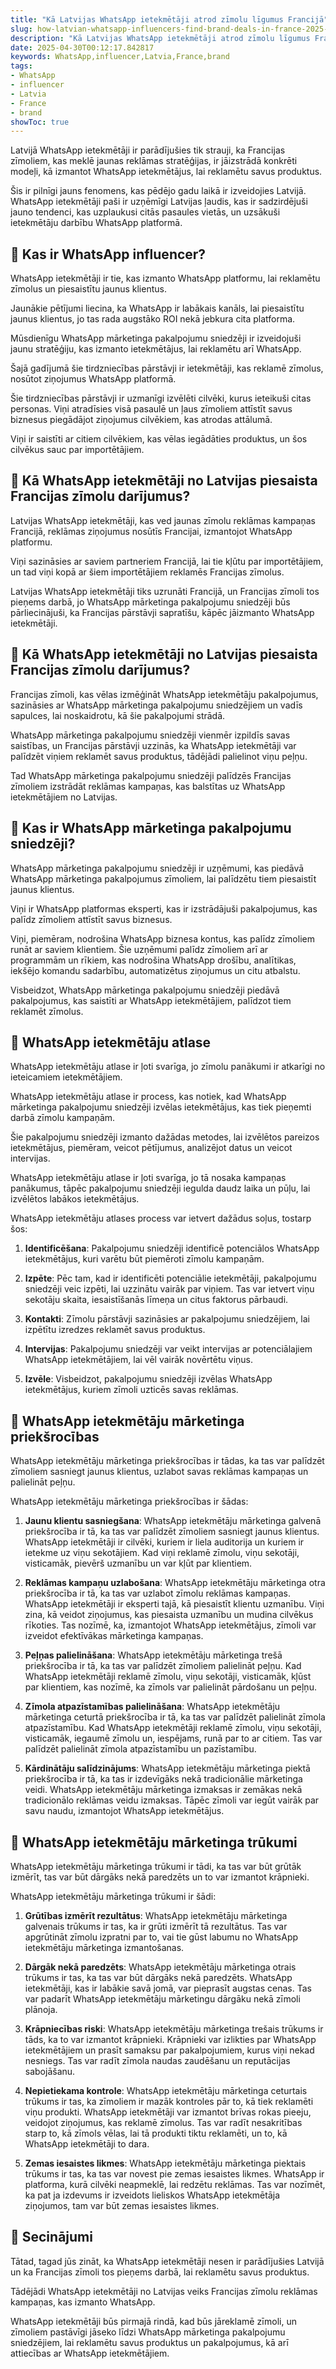 ```yaml
---
title: "Kā Latvijas WhatsApp ietekmētāji atrod zīmolu līgumus Francijā"
slug: how-latvian-whatsapp-influencers-find-brand-deals-in-france-2025-04-30
description: "Kā Latvijas WhatsApp ietekmētāji atrod zīmolu līgumus Francijā"
date: 2025-04-30T00:12:17.842817
keywords: WhatsApp,influencer,Latvia,France,brand
tags:
- WhatsApp
- influencer
- Latvia
- France
- brand
showToc: true
---
```


Latvijā WhatsApp ietekmētāji ir parādījušies tik strauji, ka Francijas zīmoliem, kas meklē jaunas reklāmas stratēģijas, ir jāizstrādā konkrēti modeļi, kā izmantot WhatsApp ietekmētājus, lai reklamētu savus produktus. 

Šis ir pilnīgi jauns fenomens, kas pēdējo gadu laikā ir izveidojies Latvijā. WhatsApp ietekmētāji paši ir uzņēmīgi Latvijas ļaudis, kas ir sadzirdējuši jauno tendenci, kas uzplaukusi citās pasaules vietās, un uzsākuši ietekmētāju darbību WhatsApp platformā.

## 📢 Kas ir WhatsApp influencer?

WhatsApp ietekmētāji ir tie, kas izmanto WhatsApp platformu, lai reklamētu zīmolus un piesaistītu jaunus klientus.


Jaunākie pētījumi liecina, ka WhatsApp ir labākais kanāls, lai piesaistītu jaunus klientus, jo tas rada augstāko ROI nekā jebkura cita platforma. 

Mūsdienīgu WhatsApp mārketinga pakalpojumu sniedzēji ir izveidojuši jaunu stratēģiju, kas izmanto ietekmētājus, lai reklamētu arī WhatsApp. 

Šajā gadījumā šie tirdzniecības pārstāvji ir ietekmētāji, kas reklamē zīmolus, nosūtot ziņojumus WhatsApp platformā.


Šie tirdzniecības pārstāvji ir uzmanīgi izvēlēti cilvēki, kurus ieteikuši citas personas. Viņi atradīsies visā pasaulē un ļaus zīmoliem attīstīt savus biznesus piegādājot ziņojumus cilvēkiem, kas atrodas attālumā.

Viņi ir saistīti ar citiem cilvēkiem, kas vēlas iegādāties produktus, un šos cilvēkus sauc par importētājiem.

## 📢 Kā WhatsApp ietekmētāji no Latvijas piesaista Francijas zīmolu darījumus?

Latvijas WhatsApp ietekmētāji, kas ved jaunas zīmolu reklāmas kampaņas Francijā, reklāmas ziņojumus nosūtīs Francijai, izmantojot WhatsApp platformu. 

Viņi sazināsies ar saviem partneriem Francijā, lai tie kļūtu par importētājiem, un tad viņi kopā ar šiem importētājiem reklamēs Francijas zīmolus.

Latvijas WhatsApp ietekmētāji tiks uzrunāti Francijā, un Francijas zīmoli tos pieņems darbā, jo WhatsApp mārketinga pakalpojumu sniedzēji būs pārliecinājuši, ka Francijas pārstāvji sapratīšu, kāpēc jāizmanto WhatsApp ietekmētāji.

## 📢 Kā WhatsApp ietekmētāji no Latvijas piesaista Francijas zīmolu darījumus?

Francijas zīmoli, kas vēlas izmēģināt WhatsApp ietekmētāju pakalpojumus, sazināsies ar WhatsApp mārketinga pakalpojumu sniedzējiem un vadīs sapulces, lai noskaidrotu, kā šie pakalpojumi strādā.

WhatsApp mārketinga pakalpojumu sniedzēji vienmēr izpildīs savas saistības, un Francijas pārstāvji uzzinās, ka WhatsApp ietekmētāji var palīdzēt viņiem reklamēt savus produktus, tādējādi palielinot viņu peļņu.

Tad WhatsApp mārketinga pakalpojumu sniedzēji palīdzēs Francijas zīmoliem izstrādāt reklāmas kampaņas, kas balstītas uz WhatsApp ietekmētājiem no Latvijas. 

## 📢 Kas ir WhatsApp mārketinga pakalpojumu sniedzēji?

WhatsApp mārketinga pakalpojumu sniedzēji ir uzņēmumi, kas piedāvā WhatsApp mārketinga pakalpojumus zīmoliem, lai palīdzētu tiem piesaistīt jaunus klientus.

Viņi ir WhatsApp platformas eksperti, kas ir izstrādājuši pakalpojumus, kas palīdz zīmoliem attīstīt savus biznesus.

Viņi, piemēram, nodrošina WhatsApp biznesa kontus, kas palīdz zīmoliem runāt ar saviem klientiem. Šie uzņēmumi palīdz zīmoliem arī ar programmām un rīkiem, kas nodrošina WhatsApp drošību, analītikas, iekšējo komandu sadarbību, automatizētus ziņojumus un citu atbalstu.

Visbeidzot, WhatsApp mārketinga pakalpojumu sniedzēji piedāvā pakalpojumus, kas saistīti ar WhatsApp ietekmētājiem, palīdzot tiem reklamēt zīmolus.

## 📢 WhatsApp ietekmētāju atlase

WhatsApp ietekmētāju atlase ir ļoti svarīga, jo zīmolu panākumi ir atkarīgi no ieteicamiem ietekmētājiem. 

WhatsApp ietekmētāju atlase ir process, kas notiek, kad WhatsApp mārketinga pakalpojumu sniedzēji izvēlas ietekmētājus, kas tiek pieņemti darbā zīmolu kampaņām. 

Šie pakalpojumu sniedzēji izmanto dažādas metodes, lai izvēlētos pareizos ietekmētājus, piemēram, veicot pētījumus, analizējot datus un veicot intervijas. 

WhatsApp ietekmētāju atlase ir ļoti svarīga, jo tā nosaka kampaņas panākumus, tāpēc pakalpojumu sniedzēji iegulda daudz laika un pūļu, lai izvēlētos labākos ietekmētājus.

WhatsApp ietekmētāju atlases process var ietvert dažādus soļus, tostarp šos:

1. **Identificēšana**: Pakalpojumu sniedzēji identificē potenciālos WhatsApp ietekmētājus, kuri varētu būt piemēroti zīmolu kampaņām. 

2. **Izpēte**: Pēc tam, kad ir identificēti potenciālie ietekmētāji, pakalpojumu sniedzēji veic izpēti, lai uzzinātu vairāk par viņiem. Tas var ietvert viņu sekotāju skaita, iesaistīšanās līmeņa un citus faktorus pārbaudi.

3. **Kontakti**: Zīmolu pārstāvji sazināsies ar pakalpojumu sniedzējiem, lai izpētītu izredzes reklamēt savus produktus.

4. **Intervijas**: Pakalpojumu sniedzēji var veikt intervijas ar potenciālajiem WhatsApp ietekmētājiem, lai vēl vairāk novērtētu viņus. 

5. **Izvēle**: Visbeidzot, pakalpojumu sniedzēji izvēlas WhatsApp ietekmētājus, kuriem zīmoli uzticēs savas reklāmas. 

## 📢 WhatsApp ietekmētāju mārketinga priekšrocības

WhatsApp ietekmētāju mārketinga priekšrocības ir tādas, ka tas var palīdzēt zīmoliem sasniegt jaunus klientus, uzlabot savas reklāmas kampaņas un palielināt peļņu.

WhatsApp ietekmētāju mārketinga priekšrocības ir šādas:

1. **Jaunu klientu sasniegšana**: WhatsApp ietekmētāju mārketinga galvenā priekšrocība ir tā, ka tas var palīdzēt zīmoliem sasniegt jaunus klientus. WhatsApp ietekmētāji ir cilvēki, kuriem ir liela auditorija un kuriem ir ietekme uz viņu sekotājiem. Kad viņi reklamē zīmolu, viņu sekotāji, visticamāk, pievērš uzmanību un var kļūt par klientiem.

2. **Reklāmas kampaņu uzlabošana**: WhatsApp ietekmētāju mārketinga otra priekšrocība ir tā, ka tas var uzlabot zīmolu reklāmas kampaņas. WhatsApp ietekmētāji ir eksperti tajā, kā piesaistīt klientu uzmanību. Viņi zina, kā veidot ziņojumus, kas piesaista uzmanību un mudina cilvēkus rīkoties. Tas nozīmē, ka, izmantojot WhatsApp ietekmētājus, zīmoli var izveidot efektīvākas mārketinga kampaņas.

3. **Peļņas palielināšana**: WhatsApp ietekmētāju mārketinga trešā priekšrocība ir tā, ka tas var palīdzēt zīmoliem palielināt peļņu. Kad WhatsApp ietekmētāji reklamē zīmolu, viņu sekotāji, visticamāk, kļūst par klientiem, kas nozīmē, ka zīmols var palielināt pārdošanu un peļņu. 

4. **Zīmola atpazīstamības palielināšana**: WhatsApp ietekmētāju mārketinga ceturtā priekšrocība ir tā, ka tas var palīdzēt palielināt zīmola atpazīstamību. Kad WhatsApp ietekmētāji reklamē zīmolu, viņu sekotāji, visticamāk, iegaumē zīmolu un, iespējams, runā par to ar citiem. Tas var palīdzēt palielināt zīmola atpazīstamību un pazīstamību.

5. **Kārdinātāju salīdzinājums**: WhatsApp ietekmētāju mārketinga piektā priekšrocība ir tā, ka tas ir izdevīgāks nekā tradicionālie mārketinga veidi. WhatsApp ietekmētāju mārketinga izmaksas ir zemākas nekā tradicionālo reklāmas veidu izmaksas. Tāpēc zīmoli var iegūt vairāk par savu naudu, izmantojot WhatsApp ietekmētājus.

## 📢 WhatsApp ietekmētāju mārketinga trūkumi

WhatsApp ietekmētāju mārketinga trūkumi ir tādi, ka tas var būt grūtāk izmērīt, tas var būt dārgāks nekā paredzēts un to var izmantot krāpnieki.

WhatsApp ietekmētāju mārketinga trūkumi ir šādi:

1. **Grūtības izmērīt rezultātus**: WhatsApp ietekmētāju mārketinga galvenais trūkums ir tas, ka ir grūti izmērīt tā rezultātus. Tas var apgrūtināt zīmolu izpratni par to, vai tie gūst labumu no WhatsApp ietekmētāju mārketinga izmantošanas.

2. **Dārgāk nekā paredzēts**: WhatsApp ietekmētāju mārketinga otrais trūkums ir tas, ka tas var būt dārgāks nekā paredzēts. WhatsApp ietekmētāji, kas ir labākie savā jomā, var pieprasīt augstas cenas. Tas var padarīt WhatsApp ietekmētāju mārketingu dārgāku nekā zīmoli plānoja.

3. **Krāpniecības riski**: WhatsApp ietekmētāju mārketinga trešais trūkums ir tāds, ka to var izmantot krāpnieki. Krāpnieki var izlikties par WhatsApp ietekmētājiem un prasīt samaksu par pakalpojumiem, kurus viņi nekad nesniegs. Tas var radīt zīmola naudas zaudēšanu un reputācijas sabojāšanu.

4. **Nepietiekama kontrole**: WhatsApp ietekmētāju mārketinga ceturtais trūkums ir tas, ka zīmoliem ir mazāk kontroles pār to, kā tiek reklamēti viņu produkti. WhatsApp ietekmētāji var izmantot brīvas rokas pieeju, veidojot ziņojumus, kas reklamē zīmolus. Tas var radīt nesakritības starp to, kā zīmols vēlas, lai tā produkti tiktu reklamēti, un to, kā WhatsApp ietekmētāji to dara. 

5. **Zemas iesaistes likmes**: WhatsApp ietekmētāju mārketinga piektais trūkums ir tas, ka tas var novest pie zemas iesaistes likmes. WhatsApp ir platforma, kurā cilvēki neapmeklē, lai redzētu reklāmas. Tas var nozīmēt, ka pat ja izdevums ir izveidots lieliskos WhatsApp ietekmētāja ziņojumos, tam var būt zemas iesaistes likmes.

## 📢 Secinājumi

Tātad, tagad jūs zināt, ka WhatsApp ietekmētāji nesen ir parādījušies Latvijā un ka Francijas zīmoli tos pieņems darbā, lai reklamētu savus produktus.

Tādējādi WhatsApp ietekmētāji no Latvijas veiks Francijas zīmolu reklāmas kampaņas, kas izmanto WhatsApp.

WhatsApp ietekmētāji būs pirmajā rindā, kad būs jāreklamē zīmoli, un zīmoliem pastāvīgi jāseko līdzi WhatsApp mārketinga pakalpojumu sniedzējiem, lai reklamētu savus produktus un pakalpojumus, kā arī attiecības ar WhatsApp ietekmētājiem.